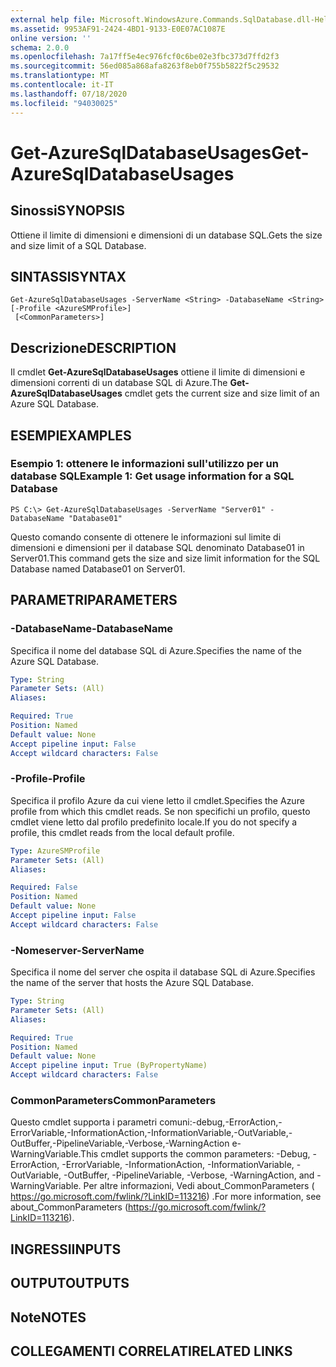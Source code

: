 ```yaml
---
external help file: Microsoft.WindowsAzure.Commands.SqlDatabase.dll-Help.xml
ms.assetid: 9953AF91-2424-4BD1-9133-E0E07AC1087E
online version: ''
schema: 2.0.0
ms.openlocfilehash: 7a17ff5e4ec976fcf0c6be02e3fbc373d7ffd2f3
ms.sourcegitcommit: 56ed085a868afa8263f8eb0f755b5822f5c29532
ms.translationtype: MT
ms.contentlocale: it-IT
ms.lasthandoff: 07/18/2020
ms.locfileid: "94030025"
---
```

# <span data-ttu-id="e1dda-101">Get-AzureSqlDatabaseUsages</span><span class="sxs-lookup"><span data-stu-id="e1dda-101">Get-AzureSqlDatabaseUsages</span></span>

## <span data-ttu-id="e1dda-102">Sinossi</span><span class="sxs-lookup"><span data-stu-id="e1dda-102">SYNOPSIS</span></span>
<span data-ttu-id="e1dda-103">Ottiene il limite di dimensioni e dimensioni di un database SQL.</span><span class="sxs-lookup"><span data-stu-id="e1dda-103">Gets the size and size limit of a SQL Database.</span></span>

## <span data-ttu-id="e1dda-104">SINTASSI</span><span class="sxs-lookup"><span data-stu-id="e1dda-104">SYNTAX</span></span>

```
Get-AzureSqlDatabaseUsages -ServerName <String> -DatabaseName <String> [-Profile <AzureSMProfile>]
 [<CommonParameters>]
```

## <span data-ttu-id="e1dda-105">Descrizione</span><span class="sxs-lookup"><span data-stu-id="e1dda-105">DESCRIPTION</span></span>
<span data-ttu-id="e1dda-106">Il cmdlet **Get-AzureSqlDatabaseUsages** ottiene il limite di dimensioni e dimensioni correnti di un database SQL di Azure.</span><span class="sxs-lookup"><span data-stu-id="e1dda-106">The **Get-AzureSqlDatabaseUsages** cmdlet gets the current size and size limit of an Azure SQL Database.</span></span>

## <span data-ttu-id="e1dda-107">ESEMPI</span><span class="sxs-lookup"><span data-stu-id="e1dda-107">EXAMPLES</span></span>

### <span data-ttu-id="e1dda-108">Esempio 1: ottenere le informazioni sull'utilizzo per un database SQL</span><span class="sxs-lookup"><span data-stu-id="e1dda-108">Example 1: Get usage information for a SQL Database</span></span>
```
PS C:\> Get-AzureSqlDatabaseUsages -ServerName "Server01" -DatabaseName "Database01"
```

<span data-ttu-id="e1dda-109">Questo comando consente di ottenere le informazioni sul limite di dimensioni e dimensioni per il database SQL denominato Database01 in Server01.</span><span class="sxs-lookup"><span data-stu-id="e1dda-109">This command gets the size and size limit information for the SQL Database named Database01 on Server01.</span></span>

## <span data-ttu-id="e1dda-110">PARAMETRI</span><span class="sxs-lookup"><span data-stu-id="e1dda-110">PARAMETERS</span></span>

### <span data-ttu-id="e1dda-111">-DatabaseName</span><span class="sxs-lookup"><span data-stu-id="e1dda-111">-DatabaseName</span></span>
<span data-ttu-id="e1dda-112">Specifica il nome del database SQL di Azure.</span><span class="sxs-lookup"><span data-stu-id="e1dda-112">Specifies the name of the Azure SQL Database.</span></span>

```yaml
Type: String
Parameter Sets: (All)
Aliases: 

Required: True
Position: Named
Default value: None
Accept pipeline input: False
Accept wildcard characters: False
```

### <span data-ttu-id="e1dda-113">-Profile</span><span class="sxs-lookup"><span data-stu-id="e1dda-113">-Profile</span></span>
<span data-ttu-id="e1dda-114">Specifica il profilo Azure da cui viene letto il cmdlet.</span><span class="sxs-lookup"><span data-stu-id="e1dda-114">Specifies the Azure profile from which this cmdlet reads.</span></span>
<span data-ttu-id="e1dda-115">Se non specifichi un profilo, questo cmdlet viene letto dal profilo predefinito locale.</span><span class="sxs-lookup"><span data-stu-id="e1dda-115">If you do not specify a profile, this cmdlet reads from the local default profile.</span></span>

```yaml
Type: AzureSMProfile
Parameter Sets: (All)
Aliases: 

Required: False
Position: Named
Default value: None
Accept pipeline input: False
Accept wildcard characters: False
```

### <span data-ttu-id="e1dda-116">-Nomeserver</span><span class="sxs-lookup"><span data-stu-id="e1dda-116">-ServerName</span></span>
<span data-ttu-id="e1dda-117">Specifica il nome del server che ospita il database SQL di Azure.</span><span class="sxs-lookup"><span data-stu-id="e1dda-117">Specifies the name of the server that hosts the Azure SQL Database.</span></span>

```yaml
Type: String
Parameter Sets: (All)
Aliases: 

Required: True
Position: Named
Default value: None
Accept pipeline input: True (ByPropertyName)
Accept wildcard characters: False
```

### <span data-ttu-id="e1dda-118">CommonParameters</span><span class="sxs-lookup"><span data-stu-id="e1dda-118">CommonParameters</span></span>
<span data-ttu-id="e1dda-119">Questo cmdlet supporta i parametri comuni:-debug,-ErrorAction,-ErrorVariable,-InformationAction,-InformationVariable,-OutVariable,-OutBuffer,-PipelineVariable,-Verbose,-WarningAction e-WarningVariable.</span><span class="sxs-lookup"><span data-stu-id="e1dda-119">This cmdlet supports the common parameters: -Debug, -ErrorAction, -ErrorVariable, -InformationAction, -InformationVariable, -OutVariable, -OutBuffer, -PipelineVariable, -Verbose, -WarningAction, and -WarningVariable.</span></span> <span data-ttu-id="e1dda-120">Per altre informazioni, Vedi about_CommonParameters ( https://go.microsoft.com/fwlink/?LinkID=113216) .</span><span class="sxs-lookup"><span data-stu-id="e1dda-120">For more information, see about_CommonParameters (https://go.microsoft.com/fwlink/?LinkID=113216).</span></span>

## <span data-ttu-id="e1dda-121">INGRESSI</span><span class="sxs-lookup"><span data-stu-id="e1dda-121">INPUTS</span></span>

## <span data-ttu-id="e1dda-122">OUTPUT</span><span class="sxs-lookup"><span data-stu-id="e1dda-122">OUTPUTS</span></span>

## <span data-ttu-id="e1dda-123">Note</span><span class="sxs-lookup"><span data-stu-id="e1dda-123">NOTES</span></span>

## <span data-ttu-id="e1dda-124">COLLEGAMENTI CORRELATI</span><span class="sxs-lookup"><span data-stu-id="e1dda-124">RELATED LINKS</span></span>

